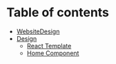 # Table of contents

* [WebsiteDesign](README.md)
* [Design](design/README.md)
  * [React Template](design/react-template.md)
  * [Home Component](design/home-component.md)
